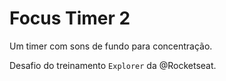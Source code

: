 # Focus Timer 2

Um timer com sons de fundo para concentração.

Desafio do treinamento `Explorer` da @Rocketseat.
